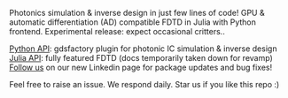 Photonics simulation & inverse design in just few lines of code! GPU & automatic differentiation (AD) compatible FDTD in Julia with Python frontend. Experimental release: expect occasional critters..

[Python API](https://paulxshen.github.io/Luminescent.jl/luminescent.html): gdsfactory plugin for photonic IC simulation & inverse design 
[Julia API](https://paulxshen.github.io/Luminescent.jl/): fully featured FDTD (docs temporarily taken down for revamp)
[Follow us](https://www.linkedin.com/company/luminescent-ai/about) on our new Linkedin page for package updates and bug fixes!

Feel free to raise an issue. We respond daily. Star us if you like this repo :)